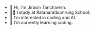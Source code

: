- 👋 Hi, I’m Jirasin Tancharern.
- 👨‍🎓 I study at Ratanaratbumrung School.
- 👀 I’m interested in coding and AI.
- 🌱 I’m currently learning coding.

<!---
JirasinTan/JirasinTan is a ✨ special ✨ repository because its `README.md` (this file) appears on your GitHub profile.
You can click the Preview link to take a look at your changes.
--->

